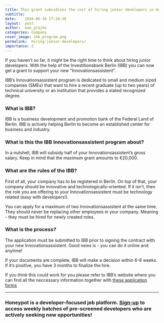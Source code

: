 ```yaml
---
title: This grant subsidizes the cost of hiring junior developers in Germany
subtitle:
date:    2016-06-16 17:24:38
layout:  post
author:  ewe_grajko
categories: Company
cover_image: ibb_program.png
permalink:  hiring-junior-developers/
importance: 2
---
```



If you haven't so far, it might be the right time to think about hiring junior developers. With the help of the Investitionsbank Berlin (IBB) you can now get a grant to support your new “Innovationsassistent”. 

<!--more-->

IBB’s Innovationsassistent program is dedicated to small and medium sized companies (SMEs) that want to hire a recent graduate (up to two years) of technical university or an institution that provides a stated recognized degree. 

### What is IBB? 

IBB is a business development and promotion bank of the Federal Land of Berlin. IBB is actively helping Berlin to become an established center for business and industry. 

### What is this the IBB Innovationsassistent program about? 

In a nutshell, IBB will subsidy half of your Innovationsassistent’s gross salary. Keep in mind that the maximum grant amounts to €20,000.

### What are the rules of the IBB? 


 First of all, your company has to be registered in Berlin. On top of that, your company should be innovative and technologically-oriented. If it isn’t, then the role you are offering to your Innovationsassistent must be technology related (easy with developers!). 

You can apply for a maximum of two Innovationsassistent at the same time. They should never be replacing other employees in your company. Meaning - they must be hired for newly created roles. 

### What is the process? 

The application must be submitted to IBB prior to signing the contract with your new Innovationsassistent. Good news is - you can do it online and anytime!

 If your documents are complete, IBB will make a decision within 6-8 weeks. If it’s positive, you have 3 months to finalize the hire. 

If you think this could work for you please refer to IBB’s website where you can find all the neccessary information together with [these application forms][1] 

* * * 

### Honeypot is a developer-focused job platform. [Sign-up][2] to access weekly batches of pre-screened developers who are actively seeking new opportunities! 



[1]: http://www.ibb.de/gruenden/Innovationsassistent-in.aspx  
[2]: https://www.honeypot.io/pages/for_employers?utm_source=lsu2
